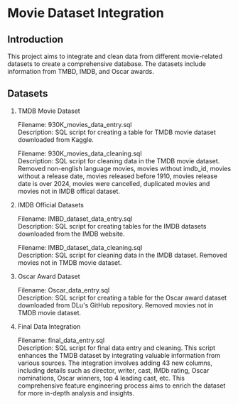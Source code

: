 # Movie Dataset Integration

## Introduction
This project aims to integrate and clean data from different movie-related datasets to create a comprehensive database. The datasets include information from TMBD, IMDB, and Oscar awards.

## Datasets
1. TMDB Movie Dataset

    Filename: 930K_movies_data_entry.sql<br>
    Description: SQL script for creating a table for TMDB movie dataset downloaded from Kaggle.

    Filename: 930K_movies_data_cleaning.sql<br>
    Description: SQL script for cleaning data in the TMDB movie dataset. Removed non-english language movies, movies without imdb_id, movies without a release date, movies released before 1910, movies release date is over 2024, movies were cancelled,  duplicated movies and movies not in IMDB offical dataset.

2. IMDB Official Datasets

    Filename: IMBD_dataset_data_entry.sql<br>
    Description: SQL script for creating tables for the IMDB datasets downloaded from the IMDB website.

    Filename: IMBD_dataset_data_cleaning.sql<br>
    Description: SQL script for cleaning data in the IMDB dataset. Removed movies not in TMDB movie dataset.

3. Oscar Award Dataset

    Filename: Oscar_data_entry.sql<br>
    Description: SQL script for creating a table for the Oscar award dataset downloaded from DLu's GitHub repository. Removed movies not in TMDB movie dataset.

4. Final Data Integration

    Filename: final_data_entry.sql<br>
    Description:
    SQL script for final data entry and cleaning. This script enhances the TMDB dataset by integrating valuable information from various sources. The integration involves adding 43 new columns, including details such as director, writer, cast, IMDb rating, Oscar nominations, Oscar winners, top 4 leading cast, etc. This comprehensive feature engineering process aims to enrich the dataset for more in-depth analysis and insights.
